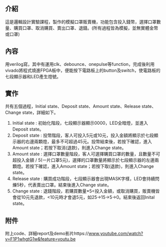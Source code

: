 ## 介紹
這是邏輯設計實驗課程，製作的模擬口罩販賣機，功能包含投入錢幣，選擇口罩數量、購買口罩、取消購買、賣出口罩、退錢。(所有過程皆為模擬，並無實體金幣或口罩)
## 內容 
用verilog寫，其中有運用clk、debounce、onepulse等function，完成後利用vivado將程式燒進FPGA板中，便能按下電路板上的button及switch，使電路板的七段顯示器和LED產生燈號。

## 實作
共有五個過程，Initial state、Deposit state、Amount state、Release state、Change state，詳細如下。
1. Initial state : 初始化階段，七段顯示器顯示0000，LED全暗燈，並進入Deposit state。
2. Deposit state : 投幣階段，客人可投入5元或10元，投入金額將顯示於七段顯示器的右邊兩顆燈，最多不可超過45元。投幣結束後，若按下確認，進入Amount state；若按下取消(退款)，則進入Change state。
3. Amount state : 選擇口罩數量階段，客人可選擇購買口罩的數量，且數量不可超投入金額 / 5(一片口罩5元)，選擇的口罩數量將顯示於七段顯示器的左邊兩顆燈。若按下確認，進入Amount state；若按下取(退款)，則進入Change state。
4. Release state : 購買成功階段，七段顯示器會出現MASK字樣，LED會持續閃爍5秒，代表賣出口罩。結束後進入Change state。
5. Change state : 退錢階段，若購買數量*5<投入金額，或取消購買，販賣機皆會從10元先退款，<10元時才會退5元，如25->15->5->0。結束後返回Inital state。

## 附件
附上code、詳細report及demo影片https://www.youtube.com/watch?v=F1P1whgtG1w&feature=youtu.be
